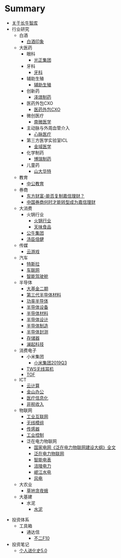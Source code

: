 # Summary

* [关于长牛智库](README.md)
* 行业研究
  - 白酒
    - [白酒印象](行业研究\白酒\白酒印象.md)
  - 大医药
    - 眼科
      - [光正集团](行业研究\眼科\光正集团.md)
    - 牙科
      - [牙科](行业研究\牙科\牙科.md)
    - 辅助生殖
      - [辅助生殖](行业研究\辅助生殖\辅助生殖.md)
    - 创新药
      - [泽璟制药](行业研究\创新药\泽璟制药.md)
    - 医药外包CXO
      - [医药外包CXO](行业研究\医药外包\医药外包CRO-CMO-CDMO.md)
    - 微创医疗
      - [南微医学](行业研究\微创医疗\南微医学.md)
    - 主动脉与外周血管介入
      - [心脉医疗](行业研究\主动脉与外周血管介入\心脉医疗.md)
    - 第三方医学实验室ICL
      - [金域医学](行业研究\第三方医学实验室ICL\金域医学\金域医学.md)
    - 化学制药
      - [博瑞制药](行业研究\化学制药\博瑞医药.md)
    - 儿童药
      - [山大华特](行业研究\大医药\山大华特\山大华特.md)
  - 教育
    - [中公教育](行业研究\教育\中公教育.md)
  - 券商
    - [东方财富-能否复制嘉信理财？](行业研究\券商\东方财富-能否复制嘉信理财.md)
    - [中国券商何时才能转型成为嘉信理财](行业研究\券商\中国券商何时才能转型成为嘉信理财.md)
  - 大消费
    - 火锅行业
      - [火锅行业](行业研究\火锅行业\火锅行业.md)
      - [天味食品](行业研究\火锅行业\天味食品.md)
    - [公牛集团](行业研究\大消费\公牛集团.md)
    - [汤臣倍健](行业研究\大消费\汤臣倍健.md)
  - 传媒 
    - [云游戏](行业研究\传媒\云游戏\云游戏.md)
  - 汽车
    - [特斯拉](行业研究\汽车\特斯拉.md)
    - [车联网](行业研究\汽车\车联网.md)
    - [智能驾驶舱](行业研究\汽车\智能驾驶舱.md)
  - 半导体
    - [大基金二期](行业研究\半导体\大基金二期.md)
    - [第三代半导体材料](行业研究\半导体\第三代半导体材料.md)
    - [功率半导体](行业研究\半导体\功率半导体.md)
    - [半导体设备](行业研究\半导体\半导体设备.md)
    - [半导体材料](行业研究\半导体\半导体材料.md)
    - [半导体设计](行业研究\半导体\半导体设计.md)
    - [半导体制造](行业研究\半导体\半导体制造.md)
    - [半导体封测](行业研究\半导体\半导体封测.md)
    - [存储器](行业研究\半导体\存储器.md)
    - [澜起科技](行业研究\半导体\谈谈一只被忽略的云计算标的.md)
  - 消费电子
    - 小米集团
       - [小米集团2019Q3](行业研究\消费电子\小米集团\小米集团2019Q3.md)
    - [TWS无线耳机](行业研究\消费电子\TWS无线耳机\TWS无线耳机.md)
    - [TOF](行业研究\消费电子\TOF\TOF.md)
  - ICT
    - [云计算](行业研究\ICT\云计算\云计算.md)
    - [金山办公](行业研究\ICT\办公软件\金山办公.md)
    - [医疗信息化](行业研究\ICT\医疗信息化\医疗信息化.md)
    - [非税收入](行业研究\ICT\非税收入信息化\非税收入信息化.md)
  - 物联网
    - [工业互联网](行业研究\物联网\工业互联网.md)
    - [无线模组](行业研究\物联网\无线模组.md)
    - [传感器](行业研究\物联网\传感器.md)
    - [工业控制](行业研究\物联网\工业控制md)
    - 泛在电力物联网
      - [国家电网《泛在电力物联网建设大纲》全文](行业研究\泛在电力物联网\国家电网《泛在电力物联网建设大纲》全文.md)
      - [泛在电力物联网](行业研究\泛在电力物联网\泛在电力物联网.md)
      - [智能电表](行业研究\泛在电力物联网\智能电表.md)
      - [涪陵电力](行业研究\泛在电力物联网\涪陵电力.md)
      - [岷江水电](行业研究\泛在电力物联网\岷江水电.md)
      - [风电](行业研究\泛在电力物联网\风电.md)
  - 大农业
    - [草地贪夜蛾](行业研究\大农业\草地贪夜蛾.md)
  - 大基建 
    - 水泥
      - [水泥](行业研究\水泥\水泥.md)
- 投资体系
  - 工具箱
    - 通达信
      - [不二F10](投资体系\工具箱\通达信\不二F10.md)
- 投资笔记
  - [个人进化史5.0](投资笔记\个人进化史5.0.md)
